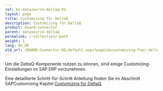 ```yaml
---
ref: bc-datasource-deltaq-01
layout: page
title: Customizing für DeltaQ
description: Customizing für DeltaQ
product: board-connector
parent: datasource-deltaq
permalink: /:collection/:path
weight: 1
lang: de_DE
old_url: /BOARD-Connector-DE/default.aspx?pageid=customizing-fuer-deltaq
---
```


Um die DeltaQ-Komponente nutzen zu können, sind einige Customizing-Einstellungen im SAP ERP vorzunehmen.
 
Eine detaillierte Schritt-für-Schritt Anleitung finden Sie im Abschnitt SAPCustomizing Kapitel [Customizing für DeltaQ](../sap-customizing/customizing-fuer-deltaq).